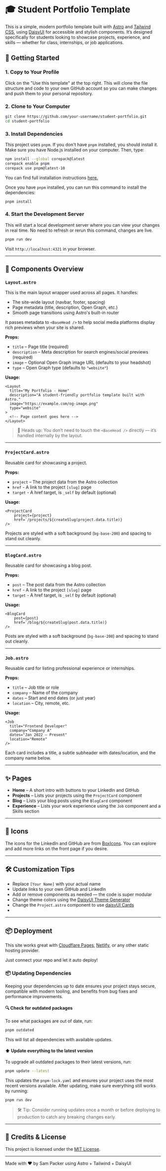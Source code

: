 # 🎓 Student Portfolio Template

This is a simple, modern portfolio template built with [Astro](https://astro.build/)
and [Tailwind CSS](https://tailwindcss.com/), using [DaisyUI](https://daisyui.com/) for accessible and stylish
components. It’s designed specifically for students looking to showcase projects, experience, and skills — whether for
class, internships, or job applications.

## 🚀 Getting Started

### 1. Copy to Your Profile

Click on the "Use this template" at the top right. This will clone the file structure and code to your own GitHub
account so you can make changes and push them to your personal repository.

### 2. Clone to Your Computer

```bash
git clone https://github.com/your-username/student-portfolio.git
cd student-portfolio
```

### 3. Install Dependencies

This project uses `pnpm`. If you don't have `pnpm` installed, you should install it. Make sure you have Node.js
installed on your computer. Then, type:

```bash
npm install --global corepack@latest
corepack enable pnpm
corepack use pnpm@latest-10
```

You can find full installation instructions [here.](https://pnpm.io/installation#using-corepack)

Once you have `pnpm` installed, you can run this command to install the dependencies:

```bash
pnpm install
```

### 4. Start the Development Server

This will start a local development server where you can view your changes in real time. No need to refresh or rerun
this command, changes are live.

```bash
pnpm run dev
```

Visit `http://localhost:4321` in your browser.

---

## 🧩 Components Overview

### `Layout.astro`

This is the main layout wrapper used across all pages. It handles:

- The site-wide layout (navbar, footer, spacing)
- Page metadata (title, description, Open Graph, etc.)
- Smooth page transitions using Astro's built-in router

It passes metadata to `<BaseHead />` to help social media platforms display rich previews when your site is shared.

**Props:**

- `title` – Page title (required)
- `description` – Meta description for search engines/social previews (required)
- `image` – Optional Open Graph image URL (defaults to your headshot)
- `type` – Open Graph type (defaults to `"website"`)

**Usage:**

```astro
<Layout
  title="My Portfolio - Home"
  description="A student-friendly portfolio template built with Astro."
  image="https://example.com/og-image.png"
  type="website"
>
  <!-- Page content goes here -->
</Layout>
```

> 🧠 Heads up: You don’t need to touch the `<BaseHead />` directly — it’s handled internally by the layout.

---

### `ProjectCard.astro`

Reusable card for showcasing a project.

**Props:**

- `project` – The project data from the Astro collection
- `href` - A link to the project `[slug]` page
- `target` - A href target, is `_self` by default (optional)

**Usage:**

```astro
<ProjectCard 
    project={project} 
    href=`/projects/${createSlug(project.data.title)}
/>
```

Projects are styled with a soft background (`bg-base-200`) and spacing to stand out cleanly.

---

### `BlogCard.astro`

Reusable card for showcasing a blog post.

**Props:**

- `post` – The post data from the Astro collection
- `href` - A link to the project `[slug]` page
- `target` - A href target, is `_self` by default (optional)

**Usage:**

```astro
<BlogCard 
    post={post} 
    href=`/blog/${createSlug(post.data.title)}
/>
```

Posts are styled with a soft background (`bg-base-200`) and spacing to stand out cleanly.

---

### `Job.astro`

Reusable card for listing professional experience or internships.

**Props:**

- `title` – Job title or role
- `company` – Name of the company
- `dates` – Start and end dates (or just year)
- `location` – City, remote, etc.

**Usage:**

```astro
<Job 
  title="Frontend Developer" 
  company="Company A" 
  dates="Jan 2022 – Present" 
  location="Remote" 
/>
```

Each card includes a title, a subtle subheader with dates/location, and the company name below.

---

## ✨ Pages

- **Home** – A short intro with buttons to your LinkedIn and GitHub
- **Projects** – Lists your projects using the `ProjectCard` component
- **Blog** – Lists your blog posts using the `BlogCard` component
- **Experience** – Lists your work experience using the `Job` component and a Skills section

---

## 🎨 Icons

The icons for the LinkedIn and GitHub are from [BoxIcons](https://boxicons.com/). You can explore and add more links on
the front page if you desire.

---

## 🛠 Customization Tips

- Replace `[Your Name]` with your actual name
- Update links to your own GitHub and LinkedIn
- Add or remove components as needed — the code is super modular
- Change theme colors using the [DaisyUI Theme Generator](https://daisyui.com/theme-generator/)
- Change the `Project.astro` component to use [daisyUI Cards](https://daisyui.com/components/card/#card)
-

---

## 📦 Deployment

This site works great with [Cloudflare Pages](https://cloudflare.com/), [Netlify](https://www.netlify.com/), or any
other static hosting provider.

Just connect your repo and let it auto deploy!

### 📦 Updating Dependencies

Keeping your dependencies up to date ensures your project stays secure, compatible with modern tooling, and benefits
from bug fixes and performance improvements.

#### 🔍 Check for outdated packages

To see what packages are out of date, run:

```bash
pnpm outdated
```

This will list all dependencies with available updates.

#### ⬆️ Update everything to the latest version

To upgrade all outdated packages to their latest versions, run:

```bash
pnpm update --latest
```

This updates the `pnpm-lock.yaml` and ensures your project uses the most recent versions available. After updating, make
sure everything still works by running:

```bash
pnpm run dev
```

> 🛠 Tip: Consider running updates once a month or before deploying to production to catch any breaking changes early.

---

## 🙌 Credits & License

This project is licensed under the [MIT License](LICENSE.md).

---
Made with ❤️ by Sam Packer using Astro + Tailwind + DaisyUI